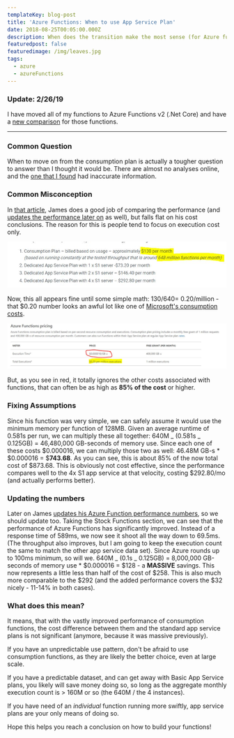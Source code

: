 ```yaml
---
templateKey: blog-post
title: 'Azure Functions: When to use App Service Plan'
date: 2018-08-25T00:05:00.000Z
description: When does the transition make the most sense (for Azure functions v1)
featuredpost: false
featuredimage: /img/leaves.jpg
tags:
  - azure
  - azureFunctions
---
```


### Update: 2/26/19

I have moved all of my functions to Azure Functions v2 (.Net Core) and have a [new comparison](/blog/azure-functions-consumption-vs-app-service-vs-kubernetes/) for those functions.

---

### Common Question

When to move on from the consumption plan is actually a tougher question to answer than I thought it would be. There are almost no analyses online, and the [one that I found](https://www.azurefromthetrenches.com/azure-functions-scaling-with-a-dedicated-app-service-plan/) had inaccurate information.

### Common Misconception

In [that article](https://www.azurefromthetrenches.com/azure-functions-scaling-with-a-dedicated-app-service-plan/), James does a good job of comparing the performance (and [updates the performance later on](https://www.azurefromthetrenches.com/azure-functions-significant-improvements-in-http-trigger-scaling/) as well), but falls flat on his cost conclusions. The reason for this is people tend to focus on execution cost only.

![Cost Assumptions](/posts/images/costassumptions.jpg)

Now, this all appears fine until some simple math: $130 / 640 = ~$0.20/million - that \$0.20 number looks an awful lot like one of [Microsoft's consumption costs](https://azure.microsoft.com/en-us/pricing/details/functions/).

![Functions Cost](/posts/images/functionscost.jpg)

But, as you see in red, it totally ignores the other costs associated with functions, that can often be as high as **85% of the cost** or higher.

### Fixing Assumptions

Since his function was very simple, we can safely assume it would use the minimum memory per function of 128MB. Given an average runtime of 0.581s per run, we can multiply these all together: 640M _ (0.581s _ 0.125GB) = 46,480,000 GB-seconds of memory use. Since each one of these costs $0.000016, we can multiply those two as well: 46.48M GB-s * $0.000016 = $**743.68**.  As you can see, this is about 85% of the now total cost of $873.68. This is obviously not cost effective, since the performance compares well to the 4x S1 app service at that velocity, costing \$292.80/mo (and actually performs better).

### Updating the numbers

Later on James [updates his Azure Function performance numbers](https://www.azurefromthetrenches.com/azure-functions-significant-improvements-in-http-trigger-scaling/), so we should update too. Taking the Stock Functions section, we can see that the performance of Azure Functions has significantly improved. Instead of
a response time of 589ms, we now see it shoot all the way down to 69.5ms. (The throughput also improves, but I am going to keep the execution count the same to match the other app service data set). Since Azure rounds up to 100ms minimum, so will we. 640M _ (0.1s _ 0.125GB) = 8,000,000 GB-seconds of memory use \* $0.000016 = $128 - a **MASSIVE** savings. This now represents a little less than half of the cost of $258.  This is also much more comparable to the $292 (and the added performance covers the \$32 nicely - 11-14% in both cases).

### What does this mean?

It means, that with the vastly improved performance of consumption functions, the cost difference between them and the standard app service plans is not significant (anymore, because it was massive previously).

If you have an unpredictable use pattern, don't be afraid to use consumption functions, as they are likely the better choice, even at large scale.

If you have a predictable dataset, and can get away with Basic App Service plans, you likely will save money doing so, so long as the aggregate monthly execution count is > 160M or so (the 640M / the 4 instances).

If you have need of an _individual_ function running more swiftly, app service plans are your only means of doing so.

Hope this helps you reach a conclusion on how to build your functions!
